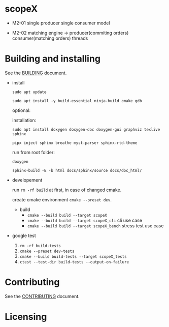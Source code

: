 # scopeX

* M2-01 single producer single consumer model
  
* M2-02 matching engine -> producer(commiting orders) consumer(matching orders) threads

# Building and installing

See the [BUILDING](BUILDING.md) document.

- install
  
  ```sudo apt update```
  
  ```sudo apt install -y build-essential ninja-build cmake gdb```
  
  optional:

  installation:
  
  ```sudo apt install doxygen doxygen-doc doxygen-gui graphviz texlive sphinx```

  ```pipx inject sphinx breathe myst-parser sphinx-rtd-theme```

  run from root folder:

  ```doxygen```

  ```sphinx-build -E -b html docs/sphinx/source docs/doc_html/```

- developement
  
  run ```rm -rf build``` at first, in case of changed cmake.
  
  create cmake environment ```cmake --preset dev```.

  - build
    * ```cmake --build build --target scopeX```
    * ```cmake --build build --target scopeX_cli``` cli use case
    * ```cmake --build build --target scopeX_bench``` stress test use case

- google test

  1. ```rm -rf build-tests```
  2. ```cmake --preset dev-tests```
  3. ```cmake --build build-tests --target scopeX_tests```
  4. ```ctest --test-dir build-tests --output-on-failure```

# Contributing

See the [CONTRIBUTING](CONTRIBUTING.md) document.

# Licensing

<!--
Please go to https://choosealicense.com/licenses/ and choose a license that
fits your needs. The recommended license for a project of this type is the
GNU AGPLv3.
-->
